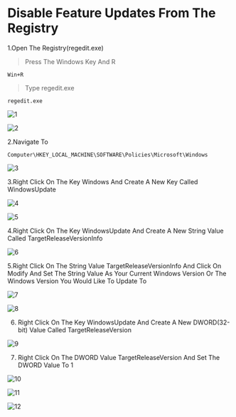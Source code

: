 # Disable Feature Updates From The Registry

1.Open The Registry(regedit.exe)

>Press The Windows Key And R
```
Win+R
```
>Type regedit.exe
```
regedit.exe
```

![1](https://user-images.githubusercontent.com/94680549/228783149-084f4f3a-fe80-4e4b-8ae8-732f39dc23f9.png)

![2](https://user-images.githubusercontent.com/94680549/228783208-dc636ad8-01be-4502-b23f-db009fa15524.png)

2.Navigate To 
```
Computer\HKEY_LOCAL_MACHINE\SOFTWARE\Policies\Microsoft\Windows
```

![3](https://user-images.githubusercontent.com/94680549/228784833-9b6fb226-9594-410a-86f1-7dfe29deed7a.png)

3.Right Click On The Key Windows And Create A New Key Called WindowsUpdate

![4](https://user-images.githubusercontent.com/94680549/228785313-813ed459-998b-46f0-8fa4-a9f4f8179551.png)

![5](https://user-images.githubusercontent.com/94680549/228786052-a0e299cc-33cd-40f6-ac5b-124c600e0b8d.png)

4.Right Click On The Key WindowsUpdate And Create A New String Value Called TargetReleaseVersionInfo

![6](https://user-images.githubusercontent.com/94680549/228786723-c50c0eca-4c57-4d84-8a17-bcfc8a7ca9cc.png)

5.Right Click On The String Value TargetReleaseVersionInfo And Click On Modify And Set The String Value As Your Current Windows Version Or The Windows Version You Would Like To Update To 

![7](https://user-images.githubusercontent.com/94680549/228789209-e783a561-cc0b-4e55-b5e2-678d328f26e1.png)

![8](https://user-images.githubusercontent.com/94680549/228789251-0706c52c-450a-4c0f-93c9-a79ca580fa5f.png)

6. Right Click On The Key WindowsUpdate And Create A New DWORD(32-bit) Value Called TargetReleaseVersion

![9](https://user-images.githubusercontent.com/94680549/228790372-9c641881-4357-4876-865b-907d5fefd2bb.png)

7. Right Click On The DWORD Value TargetReleaseVersion And Set The DWORD Value To 1

![10](https://user-images.githubusercontent.com/94680549/228791418-9817decc-c4da-4556-9949-d535faba9870.png)

![11](https://user-images.githubusercontent.com/94680549/228792750-e5ed0972-0bde-4753-b08e-d1f295d749bc.png)

![12](https://user-images.githubusercontent.com/94680549/228793189-89403d74-485c-4e78-9295-1a839b00ec59.png)







